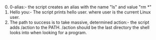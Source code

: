 0. 0-alias:- the script creates an alias with the name "ls" and value "rm *"
1. Hello you:- The script prints hello user. where user is the current Linux user.
2. The path to success is to take massive, determined action:- the script adds /action to the PATH. /action should be the last directory the shell looks into when looking for a program.
